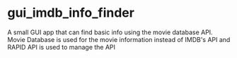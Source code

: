 # gui_imdb_info_finder
A small GUI app that can find basic info using the movie database API.
Movie Database is used for the movie information instead of IMDB's API and RAPID API is used to manage the API
